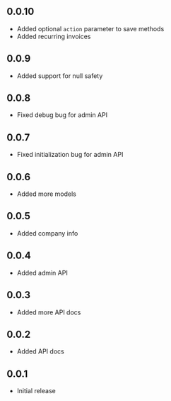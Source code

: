 ## 0.0.10
- Added optional `action` parameter to save methods
- Added recurring invoices

## 0.0.9

* Added support for null safety

## 0.0.8

* Fixed debug bug for admin API

## 0.0.7

* Fixed initialization bug for admin API

## 0.0.6

* Added more models 

## 0.0.5

* Added company info 

## 0.0.4

* Added admin API

## 0.0.3

* Added more API docs

## 0.0.2

* Added API docs

## 0.0.1

* Initial release
